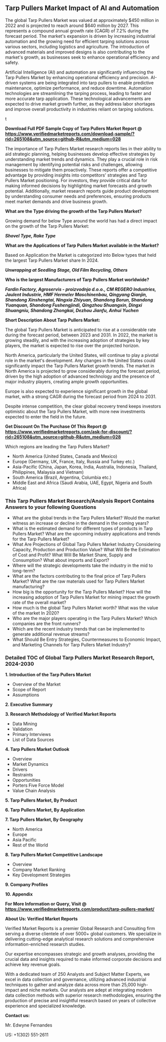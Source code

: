 <h2>Tarp Pullers Market Impact of AI and Automation</h2><p>The global Tarp Pullers Market was valued at approximately $450 million in 2022 and is projected to reach around $640 million by 2027. This represents a compound annual growth rate (CAGR) of 7.2% during the forecast period. The market's expansion is driven by increasing industrial automation and the growing need for efficient tarping solutions across various sectors, including logistics and agriculture. The introduction of advanced materials and improved designs is also contributing to the market's growth, as businesses seek to enhance operational efficiency and safety.</p><p>Artificial Intelligence (AI) and automation are significantly influencing the Tarp Pullers Market by enhancing operational efficiency and precision. AI-driven systems are being integrated into tarp pullers to enable predictive maintenance, optimize performance, and reduce downtime. Automation technologies are streamlining the tarping process, leading to faster and more accurate tarp application. These technological advancements are expected to drive market growth further, as they address labor shortages and improve overall productivity in industries reliant on tarping solutions.</p>t</p><p id="" class=""><strong>Download Full PDF Sample Copy of Tarp Pullers Market Report @ <a href="https://www.verifiedmarketreports.com/download-sample/?rid=265108&utm_source=github-R&utm_medium=028" target="_blank">https://www.verifiedmarketreports.com/download-sample/?rid=265108&utm_source=github-R&utm_medium=028</a></strong></p><p>The importance of&nbsp;Tarp Pullers Market research reports lies in their ability to aid strategic planning, helping businesses develop effective strategies by understanding market trends and dynamics. They play a crucial role in risk management by identifying potential risks and challenges, allowing businesses to mitigate them proactively. These reports offer a competitive advantage by providing insights into competitors' strategies and Tarp Pullers Market positioning. For investors, they provide critical data for making informed decisions by highlighting market forecasts and growth potential. Additionally, market research reports guide product development by understanding consumer needs and preferences, ensuring products meet market demands and drive business growth.</p><p><strong>What are the&nbsp;Type driving the growth of the Tarp Pullers Market?</strong></p><p id="" class="">Growing demand for below Type around the world has had a direct impact on the growth of the Tarp Pullers Market:</p><em><strong>Shovel Type, Rake Type</strong></em></p><strong>What are the&nbsp;Applications&nbsp;of Tarp Pullers Market available in the Market?</strong></p><p id="" class="">Based on Application the Market is categorized into Below types that held the largest Tarp Pullers Market share In 2024.</p><em><strong>Unwrapping at Seedling Stage, Old Film Recycling, Others</strong></em></p><strong>Who is the largest Manufacturers of Tarp Pullers Market worldwide?</strong></p><p><em><strong>Fardin Factory, Agroservis - proizvodnja d.o.o., CM REGERO Industries, Jaulent Industrie, HMF Hermeler Maschinenbau, Qingyang Qianjin, Shandong Xinshengtai, Ningxia Zhiyuan, Shandong Borun, Shandong Yuanquan, Shandong Fushengjindi, Qingzhou Shuangxin, Dingxi Shuangniu, Shandong Zhongkai, Dezhou Jianfu, Anhui Yuchen</strong></em></p><p id="" class=""><strong>Short Description About Tarp Pullers Market:</strong></p><p>The global Tarp Pullers Market is anticipated to rise at a considerable rate during the forecast period, between 2023 and 2031. In 2022, the market is growing steadily, and with the increasing adoption of strategies by key players, the market is expected to rise over the projected horizon.</p><p>North America, particularly the United States, will continue to play a pivotal role in the market's development. Any changes in the United States could significantly impact the Tarp Pullers Market growth trends. The market in North America is projected to grow considerably during the forecast period, driven by the high adoption of advanced technology and the presence of major industry players, creating ample growth opportunities.</p><p>Europe is also expected to experience significant growth in the global market, with a strong CAGR during the forecast period from 2024 to 2031.</p><p>Despite intense competition, the clear global recovery trend keeps investors optimistic about the Tarp Pullers Market, with more new investments expected to enter the field in the future.</p><p id="" class=""><strong>Get Discount On The Purchase Of This Report @ <a href="https://www.verifiedmarketreports.com/ask-for-discount/?rid=265108&utm_source=github-R&utm_medium=028" target="_blank">https://www.verifiedmarketreports.com/ask-for-discount/?rid=265108&utm_source=github-R&utm_medium=028</a></strong></p>Which regions are leading the Tarp Pullers Market?</p><ul><li>North America (United States, Canada and Mexico)</li><li>Europe (Germany, UK, France, Italy, Russia and Turkey etc.)</li><li>Asia-Pacific (China, Japan, Korea, India, Australia, Indonesia, Thailand, Philippines, Malaysia and Vietnam)</li><li>South America (Brazil, Argentina, Columbia etc.)</li><li>Middle East and Africa (Saudi Arabia, UAE, Egypt, Nigeria and South Africa)</li></ul><h3 id="" class="">This Tarp Pullers Market Research/Analysis Report Contains Answers to your following Questions</h3><ul><li>What are the global trends in the Tarp Pullers Market? Would the market witness an increase or decline in the demand in the coming years?</li><li>What is the estimated demand for different types of products in Tarp Pullers Market? What are the upcoming industry applications and trends for the Tarp Pullers Market?</li><li>What Are Projections of Global Tarp Pullers Market Industry Considering Capacity, Production and Production Value? What Will Be the Estimation of Cost and Profit? What Will Be Market Share, Supply and Consumption? What about imports and Export?</li><li>Where will the strategic developments take the industry in the mid to long-term?</li><li>What are the factors contributing to the final price of Tarp Pullers Market? What are the raw materials used for Tarp Pullers Market manufacturing?</li><li>How big is the opportunity for the Tarp Pullers Market? How will the increasing adoption of Tarp Pullers Market for mining impact the growth rate of the overall market?</li><li>How much is the global Tarp Pullers Market worth? What was the value of the market In 2020?</li><li>Who are the major players operating in the Tarp Pullers Market? Which companies are the front runners?</li><li>Which are the recent industry trends that can be implemented to generate additional revenue streams?</li><li>What Should Be Entry Strategies, Countermeasures to Economic Impact, and Marketing Channels for Tarp Pullers Market Industry?</li></ul><h3 id="" class="">Detailed TOC of Global Tarp Pullers Market Research Report, 2024-2030</h3><p id="" class=""><strong>1. Introduction of the Tarp Pullers Market</strong></p><ul><li>Overview of the Market</li><li>Scope of Report</li><li>Assumptions</li></ul><p id="" class=""><strong>2. Executive Summary</strong></p><p id="" class=""><strong>3. Research Methodology of Verified Market Reports</strong></p><ul><li>Data Mining</li><li>Validation</li><li>Primary Interviews</li><li>List of Data Sources</li></ul><p id="" class=""><strong>4. Tarp Pullers Market Outlook</strong></p><ul><li>Overview</li><li>Market Dynamics</li><li>Drivers</li><li>Restraints</li><li>Opportunities</li><li>Porters Five Force Model</li><li>Value Chain Analysis</li></ul><p id="" class=""><strong>5. Tarp Pullers Market, By Product</strong></p><p id="" class=""><strong>6. Tarp Pullers Market, By Application</strong></p><p id="" class=""><strong>7. Tarp Pullers Market, By Geography</strong></p><ul><li>North America</li><li>Europe</li><li>Asia Pacific</li><li>Rest of the World</li></ul><p id="" class=""><strong>8. Tarp Pullers Market Competitive Landscape</strong></p><ul><li>Overview</li><li>Company Market Ranking</li><li>Key Development Strategies</li></ul><p id="" class=""><strong>9. Company Profiles</strong></p><p id="" class=""><strong>10. Appendix</strong></p><p id="" class=""><strong>For More Information or Query, Visit @ <a href="https://www.verifiedmarketreports.com/product/tarp-pullers-market/" target="_blank">https://www.verifiedmarketreports.com/product/tarp-pullers-market/</a></strong></p><p id="" class=""><strong>About Us: Verified Market Reports</strong></p><p id="" class="">Verified Market Reports is a premier Global Research and Consulting firm serving a diverse clientele of over 5000+ global customers. We specialize in delivering cutting-edge analytical research solutions and comprehensive information-enriched research studies.</p><p id="" class="">Our expertise encompasses strategic and growth analyses, providing the crucial data and insights required to make informed corporate decisions and achieve key revenue goals.</p><p id="" class="">With a dedicated team of 250 Analysts and Subject Matter Experts, we excel in data collection and governance, utilizing advanced industrial techniques to gather and analyze data across more than 25,000 high-impact and niche markets. Our analysts are adept at integrating modern data collection methods with superior research methodologies, ensuring the production of precise and insightful research based on years of collective experience and specialized knowledge.</p><p id="" class=""><strong>Contact us:</strong></p><p id="" class="">Mr. Edwyne Fernandes</p><p id="" class="">US: +1(302) 551-2611</p>